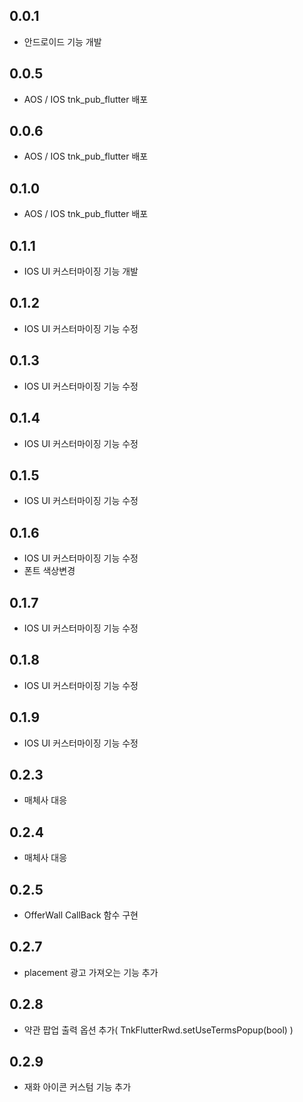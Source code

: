 ## 0.0.1
* 안드로이드 기능 개발
## 0.0.5
* AOS / IOS tnk_pub_flutter 배포
## 0.0.6
* AOS / IOS tnk_pub_flutter 배포
## 0.1.0
* AOS / IOS tnk_pub_flutter 배포
## 0.1.1
* IOS UI 커스터마이징 기능 개발
## 0.1.2
* IOS UI 커스터마이징 기능 수정
## 0.1.3
* IOS UI 커스터마이징 기능 수정
## 0.1.4
* IOS UI 커스터마이징 기능 수정
## 0.1.5
* IOS UI 커스터마이징 기능 수정
## 0.1.6
* IOS UI 커스터마이징 기능 수정
* 폰트 색상변경 
## 0.1.7
* IOS UI 커스터마이징 기능 수정
## 0.1.8
* IOS UI 커스터마이징 기능 수정
## 0.1.9
* IOS UI 커스터마이징 기능 수정
## 0.2.3
* 매체사 대응
## 0.2.4
* 매체사 대응
## 0.2.5
* OfferWall CallBack 함수 구현
## 0.2.7
* placement 광고 가져오는 기능 추가
## 0.2.8
* 약관 팝업 출력 옵션 추가( TnkFlutterRwd.setUseTermsPopup(bool) )
## 0.2.9
* 재화 아이콘 커스텀 기능 추가
